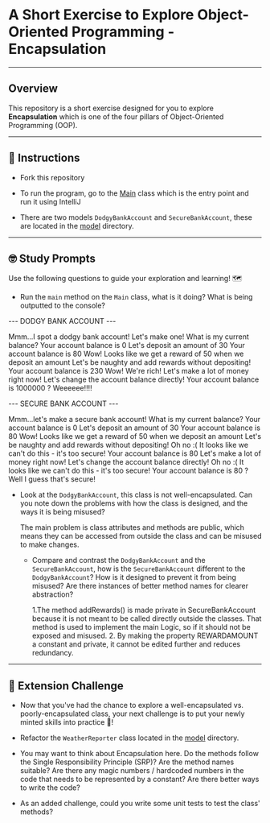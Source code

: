 # A Short Exercise to Explore Object-Oriented Programming - Encapsulation

---
## Overview

This repository is a short exercise designed for you to explore **Encapsulation** which is one of the
four pillars of Object-Oriented Programming (OOP).

---
## 📖 Instructions

- Fork this repository
  

- To run the program, go to the [Main](src/main/java/com/techreturners/encapsulation/bankaccount/app/Main.java) class which 
  is the entry point and run it using IntelliJ
  

- There are two models `DodgyBankAccount` and `SecureBankAccount`, these are located in the 
  [model](src/main/java/com/techreturners/encapsulation/bankaccount/model) directory.

---
## 🤓 Study Prompts

Use the following questions to guide your exploration and learning! 🗺

- Run the `main` method on the `Main` class, what is it doing? What is being outputted to the console?

--- DODGY BANK ACCOUNT ---

Mmm...I spot a dodgy bank account! Let's make one!
What is my current balance?
Your account balance is 0
Let's deposit an amount of 30
Your account balance is 80
Wow! Looks like we get a reward of 50 when we deposit an amount
Let's be naughty and add rewards without depositing!
Your account balance is 230
Wow! We're rich!
Let's make a lot of money right now! Let's change the account balance directly!
Your account balance is 1000000
? Weeeeee!!!!

--- SECURE BANK ACCOUNT ---

Mmm...let's make a secure bank account!
What is my current balance?
Your account balance is 0
Let's deposit an amount of 30
Your account balance is 80
Wow! Looks like we get a reward of 50 when we deposit an amount
Let's be naughty and add rewards without depositing!
Oh no :( It looks like we can't do this - it's too secure!
Your account balance is 80
Let's make a lot of money right now! Let's change the account balance directly!
Oh no :( It looks like we can't do this - it's too secure!
Your account balance is 80
? Well I guess that's secure!


- Look at the `DodgyBankAccount`, this class is not well-encapsulated.
  Can you note down the problems with how the class is designed, and the ways it is being misused?
  
  The main problem is class attributes and methods are public, which means they can be accessed from outside the class and can be misused to make changes.  
   
  - Compare and contrast the `DodgyBankAccount` and the `SecureBankAccount`, how is the `SecureBankAccount` different to 
  the `DodgyBankAccount`? How is it designed to prevent it from being misused? Are there instances of better method names
    for clearer abstraction?

    1.The method addRewards() is made private in SecureBankAccount because it is not meant to be called directly outside the classes.
     That method is used to implement the main Logic, so if it should not be exposed and misused. 
    2. By making the property REWARDAMOUNT a constant and private, it cannot be edited further and reduces redundancy.
  
---
## 🐸 Extension Challenge

- Now that you've had the chance to explore a well-encapsulated vs. poorly-encapsulated class,
your next challenge is to put your newly minted skills into practice 💪!
  
- Refactor the `WeatherReporter` class located in the [model](src/main/java/com/techreturners/encapsulation/bankaccount/model) directory.
  
- You may want to think about Encapsulation here. Do the methods follow the Single Responsibility Principle (SRP)? Are the method names suitable?
  Are there any magic numbers / hardcoded numbers in the code that needs to be represented by a constant?
  Are there better ways to write the code?
  
- As an added challenge, could you write some unit tests to test the class' methods?
